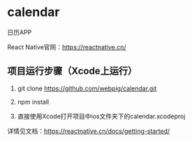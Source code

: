 # calendar
日历APP

React Native官网：https://reactnative.cn/

## 项目运行步骤（Xcode上运行）

1. git clone https://github.com/webpig/calendar.git

2. npm install

3. 直接使用Xcode打开项目中ios文件夹下的calendar.xcodeproj

详情见文档：https://reactnative.cn/docs/getting-started/
